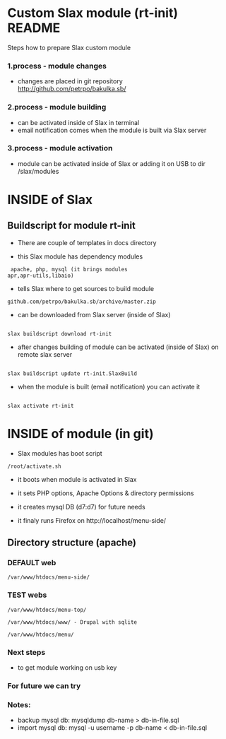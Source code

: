 Custom Slax module (rt-init) README
====================================

Steps how to prepare Slax custom module

### 1.process - module changes ###

- changes are placed in git repository http://github.com/petrpo/bakulka.sb/

### 2.process - module building ###

- can be activated inside of Slax in terminal
- email notification comes when the module is built via Slax server

### 3.process - module activation ###

- module can be activated inside of Slax or adding it on USB to dir /slax/modules




# INSIDE of Slax #

## Buildscript for module rt-init ##

* There are couple of templates in docs directory

* this Slax module has dependency modules 

<code> apache, php, mysql (it brings modules apr,apr-utils,libaio)</code>

* tells Slax where to get sources to build module 

<code>github.com/petrpo/bakulka.sb/archive/master.zip</code>

* can be downloaded from Slax server (inside of Slax)

<code>
slax buildscript download rt-init
</code>

* after changes building of module can be activated (inside of Slax) on remote slax server

<code>
slax buildscript update rt-init.SlaxBuild
</code>

* when the module is built (email notification) you can activate it

<code>
slax activate rt-init
</code>


# INSIDE of module (in git) #

* Slax modules has boot script

<code>/root/activate.sh</code>

- it boots when module is activated in Slax

- it sets PHP options, Apache Options & directory permissions

- it creates mysql DB (d7:d7) for future needs 

- it finaly runs Firefox on http://localhost/menu-side/

## Directory structure (apache) ##

### DEFAULT web ###

<code>/var/www/htdocs/menu-side/</code>

### TEST webs ###

<code>/var/www/htdocs/menu-top/</code>

<code>/var/www/htdocs/www/ - Drupal with sqlite </code>

<code>/var/www/htdocs/menu/</code>

### Next steps ###

- to get module working on usb key

### For future we can try ###

### Notes: ###

- backup mysql db: mysqldump db-name > db-in-file.sql
- import mysql db: mysql -u username -p db-name < db-in-file.sql
